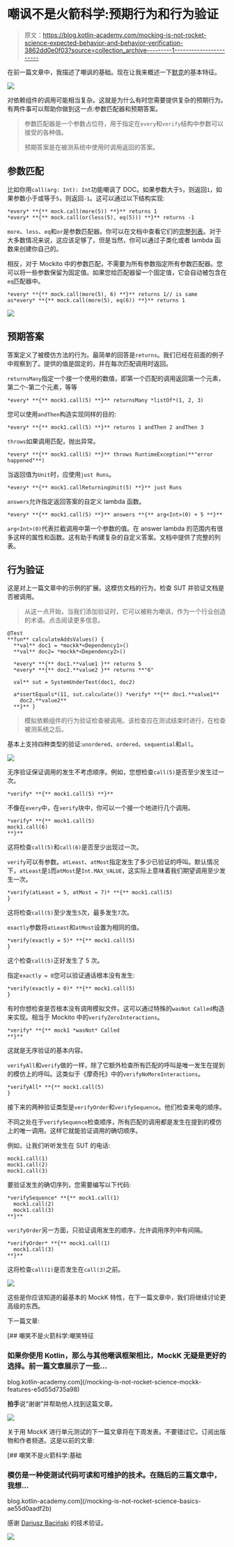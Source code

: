 # 嘲讽不是火箭科学:预期行为和行为验证

> 原文：<https://blog.kotlin-academy.com/mocking-is-not-rocket-science-expected-behavior-and-behavior-verification-3862dd0e0f03?source=collection_archive---------1----------------------->

在前一篇文章中，我描述了嘲讽的基础。现在让我来概述一下[默克](http://mockk.io)的基本特征。

![](img/79b133a42db9b6f96be13837868c93b8.png)

对依赖组件的调用可能相当复杂。这就是为什么有时您需要提供复杂的预期行为。有两件事可以帮助你做到这一点:参数匹配器和预期答案。

> 参数匹配器是一个参数占位符，用于指定在`every`和`verify`结构中参数可以接受的各种值。
> 
> 预期答案是在被测系统中使用时调用返回的答案。

## 参数匹配

比如你用`call(arg: Int): Int`功能嘲讽了 DOC。如果参数大于`5`，则返回`1`，如果参数小于或等于`5`，则返回`-1`。这可以通过以下结构实现:

```
*every* **{** mock.call(more(5)) **}** returns 1
*every* **{** mock.call(or(less(5), eq(5))) **}** returns -1
```

`more`、`less`、`eq`和`or`是参数匹配器。你可以在文档中查看它们的[完整列表](http://mockk.io/#matchers)。对于大多数情况来说，这应该足够了，但是当然，你可以通过子类化或者 lambda 函数来创建你自己的。

相反，对于 Mockito 中的参数匹配，不需要为所有参数指定所有参数匹配器。您可以将一些参数保留为固定值。如果您给匹配器留一个固定值，它会自动被包含在`eq`匹配器中。

```
*every* **{** mock.call(more(5), 6) **}** returns 1// is same as*every* **{** mock.call(more(5), eq(6)) **}** returns 1
```

![](img/2f4722d181fb06dd8c2a4285f9489c65.png)

## 预期答案

答案定义了被模仿方法的行为。最简单的回答是`returns`。我们已经在前面的例子中观察到了。提供的值是固定的，并在每次匹配调用时返回。

`returnsMany`指定一个接一个使用的数值，即第一个匹配的调用返回第一个元素，第二个-第二个元素，等等

```
*every* **{** mock1.call(5) **}** returnsMany *listOf*(1, 2, 3)
```

您可以使用`andThen`构造实现同样的目的:

```
*every* **{** mock1.call(5) **}** returns 1 andThen 2 andThen 3
```

`throws`如果调用匹配，抛出异常。

```
*every* **{** mock1.call(5) **}** throws RuntimeException(**"error happened"**)
```

当返回值为`Unit`时，应使用`just Runs`。

```
*every* **{** mock1.callReturningUnit(5) **}** just Runs
```

`answers`允许指定返回答案的自定义 lambda 函数。

```
*every* **{** mock1.call(5) **}** answers **{** arg<Int>(0) + 5 **}**
```

`arg<Int>(0)`代表拦截调用中第一个参数的值。在 answer lambda 的范围内有很多这样的属性和函数。这有助于构建复杂的自定义答案。文档中提供了完整的列表。

## 行为验证

这是对上一篇文章中的示例的扩展。这模仿文档的行为，检查 SUT 并验证文档是否被调用。

> 从这一点开始，当我们添加验证时，它可以被称为嘲讽，作为一个行业创造的术语。点击阅读更多信息。

```
@Test
**fun** calculateAddsValues() {
  **val** doc1 = *mockk*<Dependency1>()
  **val** doc2= *mockk*<Dependency2>()

  *every* **{** doc1.**value1 }** returns 5
  *every* **{** doc2.**value2 }** returns **"6"

  val** sut = SystemUnderTest(doc1, doc2)

  a*ssertEquals*(11, sut.calculate()) *verify* **{** doc1.**value1**
    doc2.**value2**
  **}** }
```

> 模拟依赖组件的行为验证检查被调用。该检查应在测试结束时进行，在检查被测系统之后。

基本上支持四种类型的验证:`unordered`、`ordered`、`sequential`和`all`。

![](img/00fb9c49c3e0b7ea1631b851c92b0d16.png)

无序验证保证调用的发生不考虑顺序。例如，您想检查`call(5)`是否至少发生过一次。

```
*verify* **{** mock1.call(5) **}**
```

不像在`every`中，在`verify`块中，你可以一个接一个地进行几个调用。

```
*verify* **{** mock1.call(5)
mock1.call(6)
**}**
```

这将检查`call(5)`和`call(6)`是否至少出现过一次。

`verify`可以有参数。`atLeast`、`atMost`指定发生了多少已验证的呼叫。默认情况下，`atLeast`是`1`而`atMost`是`Int.MAX_VALUE`，这实际上意味着我们期望调用至少发生一次。

```
*verify(atLeast = 5, atMost = 7)* **{** mock1.call(5)
}
```

这将检查`call(5)`至少发生`5`次，最多发生`7`次。

`exactly`参数将`atLeast`和`atMost`设置为相同的值。

```
*verify(exactly = 5)* **{** mock1.call(5)
}
```

这个检查`call(5)`正好发生了 5 次。

指定`exactly = 0`您可以验证通话根本没有发生:

```
*verify(exactly = 0)* **{** mock1.call(5)
}
```

有时你想检查是否根本没有调用模拟文件。这可以通过特殊的`wasNot Called`构造来实现。相当于 Mockito 中的`verifyZeroInteractions`。

```
*verify* **{** mock1 *wasNot* Called 
**}**
```

这就是无序验证的基本内容。

`verifyAll`和`verify`做的一样，除了它额外检查所有匹配的呼叫是唯一发生在提到的模仿上的呼叫。这类似于《摩奇托》中的`verifyNoMoreInteractions`。

```
*verifyAll* **{** mock1.call(5)
}
```

接下来的两种验证类型是`verifyOrder`和`verifySequence`。他们检查来电的顺序。

不同之处在于`verifySequence`检查顺序，所有匹配的调用都是发生在提到的模仿上的唯一调用。这样它就能验证调用的确切顺序。

例如，让我们听听发生在 SUT 的电话:

```
mock1.call(1)
mock1.call(2)
mock1.call(3)
```

要验证发生的确切序列，您需要编写以下代码:

```
*verifySequence* **{** mock1.call(1)
  mock1.call(2)
  mock1.call(3)
**}**
```

`verifyOrder`另一方面，只验证调用发生的顺序，允许调用序列中有间隔。

```
*verifyOrder* **{** mock1.call(1)
  mock1.call(3)
**}**
```

这将检查`call(1)`是否发生在`call(3)`之前。

![](img/247a3a5a0063feed6647aae55c89339b.png)

这些是你应该知道的最基本的 MockK 特性，在下一篇文章中，我们将继续讨论更高级的东西。

下一篇文章:

[](/mocking-is-not-rocket-science-mockk-features-e5d55d735a98) [## 嘲笑不是火箭科学:嘲笑特征

### 如果你使用 Kotlin，那么与其他嘲讽框架相比，MockK 无疑是更好的选择。前一篇文章展示了一些…

blog.kotlin-academy.com](/mocking-is-not-rocket-science-mockk-features-e5d55d735a98) 

**拍手**说“谢谢”并帮助他人找到这篇文章。

[![](img/5cf9179effdb3e8ab1a9bf39598fdfd2.png)](https://kt.academy/article)

关于用 MockK 进行单元测试的下一篇文章将在下周发表。不要错过它。订阅出版物和作者频道。这是以前的文章:

[](/mocking-is-not-rocket-science-basics-ae55d0aadf2b) [## 嘲笑不是火箭科学:基础

### 模仿是一种使测试代码可读和可维护的技术。在随后的三篇文章中，我想…

blog.kotlin-academy.com](/mocking-is-not-rocket-science-basics-ae55d0aadf2b) 

感谢 [Dariusz Baciński](https://twitter.com/DBacinski) 的技术验证。

[![](img/5ce68714efe3efc036e06786166954ff.png)](http://eepurl.com/diMmGv)
